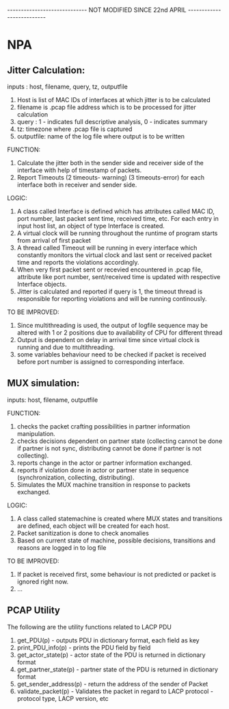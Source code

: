 ----------------------------- NOT MODIFIED SINCE 22nd APRIL --------------------------

# NPA
## Jitter Calculation:
inputs : host, filename, query, tz, outputfile
  1. Host is list of MAC IDs of interfaces at which jitter is to be calculated
  2. filename is .pcap file address which is to be processed for jitter calculation
  3. query : 1 - indicates full descriptive analysis, 0 - indicates summary
  4. tz: timezone where .pcap file is captured
  5. outputfile: name of the log file where output is to be written

FUNCTION:
1. Calculate the jitter both in the sender side and receiver side of the interface with help of timestamp of packets.
2. Report Timeouts (2 timeouts- warning) (3 timeouts-error) for each interface both in receiver and sender side.

LOGIC:
1. A class called Interface is defined which has attributes called MAC ID, port number, last packet sent time, received time, etc.
    For each entry in input host list, an object of type Interface is created.
2. A virtual clock will be running throughout the runtime of program starts from arrival of first packet
3. A thread called Timeout will be running in every interface which constantly monitors the virtual clock and last sent or received packet time and
    reports the violations accordingly.
4. When very first packet sent or recevied encountered in .pcap file, attribute like port number, sent/received time  is updated with 
    respective Interface objects.
5. Jitter is calculated and reported if query is 1, the timeout thread is responsible for reporting violations and will be running continously.

TO BE IMPROVED:
1. Since multithreading is used, the output of logfile sequence may be altered with 1 or 2 positions due to availability of CPU for different thread
2. Output is dependent on delay in arrival time since virtual clock is running and due to multithreading.
3. some variables behaviour need to be checked if packet is received before port number is assigned to corresponding interface.


## MUX simulation:
inputs: host, filename, outputfile

FUNCTION:
1. checks the packet crafting possibilities in  partner information manipulation.
2. checks decisions dependent on partner state (collecting cannot be done if partner is not sync, distributing cannot be done if partner is not collecting).
3. reports change in the actor or partner information exchanged.
4. reports if violation done in actor or partner state in sequence (synchronization, collecting, distributing).
5. Simulates the MUX machine transition in response to packets exchanged.

LOGIC:
1. A class called statemachine is created where MUX states and transitions are defined, each object will be created for each host.
2. Packet sanitization is done to check anomalies
3. Based on current state of machine, possible decisions, transitions and reasons are logged in to log file

TO BE IMPROVED:
1. If packet is received first, some behaviour is not predicted or packet is ignored right now.
2. ...





## PCAP Utility
The following are the utility functions related to LACP PDU
1. get_PDU(p) - outputs PDU in dictionary format, each field as key
2. print_PDU_info(p) - prints the PDU field by field
3. get_actor_state(p) - actor state of the PDU is returned in dictionary format
4. get_partner_state(p) - partner state of the PDU is returned in dictionary format
5. get_sender_address(p) - return the address of the sender of Packet
6. validate_packet(p) - Validates the packet in regard to LACP protocol - protocol type, LACP version, etc




